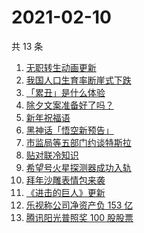 # 2021-02-10

共 13 条

<!-- BEGIN ZHIHUSEARCH -->
<!-- 最后更新时间 Wed Feb 10 2021 12:07:54 GMT+0800 (CST) -->
1. [无职转生动画更新](https://www.zhihu.com/search?q=无职转生)
1. [我国人口生育率断崖式下跌](https://www.zhihu.com/search?q=出生人口)
1. [「累丑」是什么体验](https://www.zhihu.com/search?q=累丑)
1. [除夕文案准备好了吗？](https://www.zhihu.com/search?q=除夕文案)
1. [新年祝福语](https://www.zhihu.com/search?q=新年祝福语)
1. [黑神话「悟空新预告」](https://www.zhihu.com/search?q=黑神话)
1. [市监局等五部门约谈特斯拉](https://www.zhihu.com/search?q=特斯拉约谈)
1. [贴对联冷知识](https://www.zhihu.com/search?q=对联怎么贴)
1. [希望号火星探测器成功入轨](https://www.zhihu.com/search?q=希望号)
1. [拜年沙雕表情包来袭](https://www.zhihu.com/search?q=拜年表情包)
1. [《进击的巨人》更新](https://www.zhihu.com/search?q=进击的巨人)
1. [乐视称公司净资产负 153 亿](https://www.zhihu.com/search?q=乐视)
1. [腾讯阳光普照奖 100 股股票](https://www.zhihu.com/search?q=腾讯阳光普照奖)
<!-- END ZHIHUSEARCH -->
